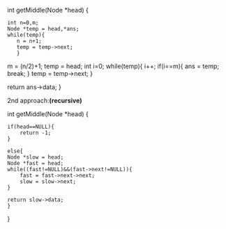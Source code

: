 int getMiddle(Node *head)
{

    int n=0,m;
    Node *temp = head,*ans;
    while(temp){
       n = n+1;
       temp = temp->next;
       }
       
       
   m = (n/2)+1;
   temp = head;
   int i=0;
   while(temp){
       i++;
       if(i==m){
           ans = temp;
           break;
       }
       temp = temp->next;
   }
   
   return ans->data;
}


 2nd approach:**(recursive)**

int getMiddle(Node *head)
{

    if(head==NULL){
        return -1;
    }
    
    else{
    Node *slow = head;
    Node *fast = head;
    while((fast!=NULL)&&(fast->next!=NULL)){
        fast = fast->next->next;
        slow = slow->next;
    }
    
    return slow->data;
    }
}
